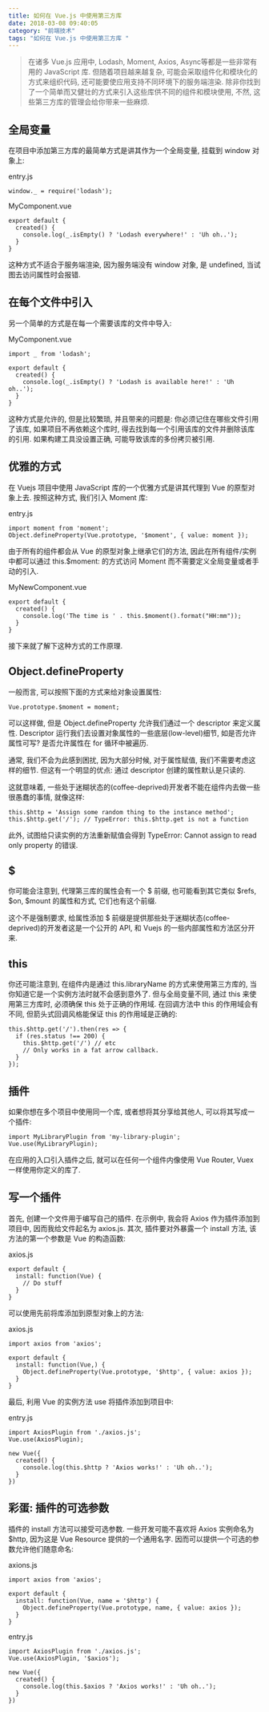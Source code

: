 ```yaml
---
title: 如何在 Vue.js 中使用第三方库 
date: 2018-03-08 09:40:05
category: "前端技术"
tags: "如何在 Vue.js 中使用第三方库 "
---
```

> 在诸多 Vue.js 应用中, Lodash, Moment, Axios, Async等都是一些非常有用的 JavaScript 库. 但随着项目越来越复杂, 可能会采取组件化和模块化的方式来组织代码, 还可能要使应用支持不同环境下的服务端渲染. 除非你找到了一个简单而又健壮的方式来引入这些库供不同的组件和模块使用, 不然, 这些第三方库的管理会给你带来一些麻烦.

## 全局变量

在项目中添加第三方库的最简单方式是讲其作为一个全局变量, 挂载到 window 对象上:

entry.js

```
window._ = require('lodash');
```

MyComponent.vue
```
export default {
  created() {
    console.log(_.isEmpty() ? 'Lodash everywhere!' : 'Uh oh..');
  }
}
```

这种方式不适合于服务端渲染, 因为服务端没有 window 对象, 是 undefined, 当试图去访问属性时会报错.

## 在每个文件中引入

另一个简单的方式是在每一个需要该库的文件中导入:

MyComponent.vue

```
import _ from 'lodash';

export default {
  created() {
    console.log(_.isEmpty() ? 'Lodash is available here!' : 'Uh oh..');
  }
}
```

这种方式是允许的, 但是比较繁琐, 并且带来的问题是: 你必须记住在哪些文件引用了该库, 如果项目不再依赖这个库时, 得去找到每一个引用该库的文件并删除该库的引用. 如果构建工具没设置正确, 可能导致该库的多份拷贝被引用.

## 优雅的方式

在 Vuejs 项目中使用 JavaScript 库的一个优雅方式是讲其代理到 Vue 的原型对象上去. 按照这种方式, 我们引入 Moment 库:

entry.js

```
import moment from 'moment';
Object.defineProperty(Vue.prototype, '$moment', { value: moment });
```

由于所有的组件都会从 Vue 的原型对象上继承它们的方法, 因此在所有组件/实例中都可以通过 this.$moment: 的方式访问 Moment 而不需要定义全局变量或者手动的引入.

MyNewComponent.vue
```
export default {
  created() {
    console.log('The time is ' . this.$moment().format("HH:mm"));
  }
}
```
接下来就了解下这种方式的工作原理.

## Object.defineProperty
一般而言, 可以按照下面的方式来给对象设置属性:
```
Vue.prototype.$moment = moment;
```
可以这样做, 但是 Object.defineProperty 允许我们通过一个 descriptor 来定义属性. Descriptor 运行我们去设置对象属性的一些底层(low-level)细节, 如是否允许属性可写? 是否允许属性在 for 循环中被遍历.

通常, 我们不会为此感到困扰, 因为大部分时候, 对于属性赋值, 我们不需要考虑这样的细节. 但这有一个明显的优点: 通过 descriptor 创建的属性默认是只读的.

这就意味着, 一些处于迷糊状态的(coffee-deprived)开发者不能在组件内去做一些很愚蠢的事情, 就像这样:

```
this.$http = 'Assign some random thing to the instance method';
this.$http.get('/'); // TypeError: this.$http.get is not a function
```
此外, 试图给只读实例的方法重新赋值会得到 TypeError: Cannot assign to read only property 的错误.

## $
你可能会注意到, 代理第三库的属性会有一个 $ 前缀, 也可能看到其它类似 $refs, $on, $mount 的属性和方式, 它们也有这个前缀.

这个不是强制要求, 给属性添加 $ 前缀是提供那些处于迷糊状态(coffee-deprived)的开发者这是一个公开的 API, 和 Vuejs 的一些内部属性和方法区分开来.

## this
你还可能注意到, 在组件内是通过 this.libraryName 的方式来使用第三方库的, 当你知道它是一个实例方法时就不会感到意外了. 但与全局变量不同, 通过 this 来使用第三方库时, 必须确保 this 处于正确的作用域. 在回调方法中 this 的作用域会有不同, 但箭头式回调风格能保证 this 的作用域是正确的:
```
this.$http.get('/').then(res => {
  if (res.status !== 200) {
    this.$http.get('/') // etc
    // Only works in a fat arrow callback.
  }
});
```
## 插件
如果你想在多个项目中使用同一个库, 或者想将其分享给其他人, 可以将其写成一个插件:
```
import MyLibraryPlugin from 'my-library-plugin';
Vue.use(MyLibraryPlugin);
```
在应用的入口引入插件之后, 就可以在任何一个组件内像使用 Vue Router, Vuex 一样使用你定义的库了.

## 写一个插件
首先, 创建一个文件用于编写自己的插件. 在示例中, 我会将 Axios 作为插件添加到项目中, 因而我给文件起名为 axios.js. 其次, 插件要对外暴露一个 install 方法, 该方法的第一个参数是 Vue 的构造函数:

axios.js

```
export default {
  install: function(Vue) {
    // Do stuff
  }
}
```

可以使用先前将库添加到原型对象上的方法:

axios.js
```
import axios from 'axios';

export default {
  install: function(Vue,) {
    Object.defineProperty(Vue.prototype, '$http', { value: axios });
  }
}
```
最后, 利用 Vue 的实例方法 use 将插件添加到项目中:

entry.js
```
import AxiosPlugin from './axios.js';
Vue.use(AxiosPlugin);

new Vue({
  created() {
    console.log(this.$http ? 'Axios works!' : 'Uh oh..');
  }
})
```

## 彩蛋: 插件的可选参数
插件的 install 方法可以接受可选参数. 一些开发可能不喜欢将 Axios 实例命名为 $http, 因为这是 Vue Resource 提供的一个通用名字. 因而可以提供一个可选的参数允许他们随意命名:

axions.js
```
import axios from 'axios';

export default {
  install: function(Vue, name = '$http') {
    Object.defineProperty(Vue.prototype, name, { value: axios });
  }
}
```
entry.js
```
import AxiosPlugin from './axios.js';
Vue.use(AxiosPlugin, '$axios');

new Vue({
  created() {
    console.log(this.$axios ? 'Axios works!' : 'Uh oh..');
  }
})
```